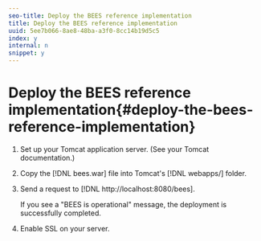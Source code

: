 ```yaml
---
seo-title: Deploy the BEES reference implementation
title: Deploy the BEES reference implementation
uuid: 5ee7b066-8ae8-48ba-a3f0-8cc14b19d5c5
index: y
internal: n
snippet: y
---
```


# Deploy the BEES reference implementation{#deploy-the-bees-reference-implementation}

1. Set up your Tomcat application server. (See your Tomcat documentation.)
1. Copy the [!DNL bees.war] file into Tomcat's [!DNL webapps/] folder.
1. Send a request to [!DNL http://localhost:8080/bees].

   If you see a "BEES is operational" message, the deployment is successfully completed.
1. Enable SSL on your server.
